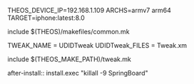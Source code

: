THEOS_DEVICE_IP=192.168.1.109
ARCHS=armv7 arm64
TARGET=iphone:latest:8.0

include $(THEOS)/makefiles/common.mk

TWEAK_NAME = UDIDTweak
UDIDTweak_FILES = Tweak.xm

include $(THEOS_MAKE_PATH)/tweak.mk

after-install::
	install.exec "killall -9 SpringBoard"
